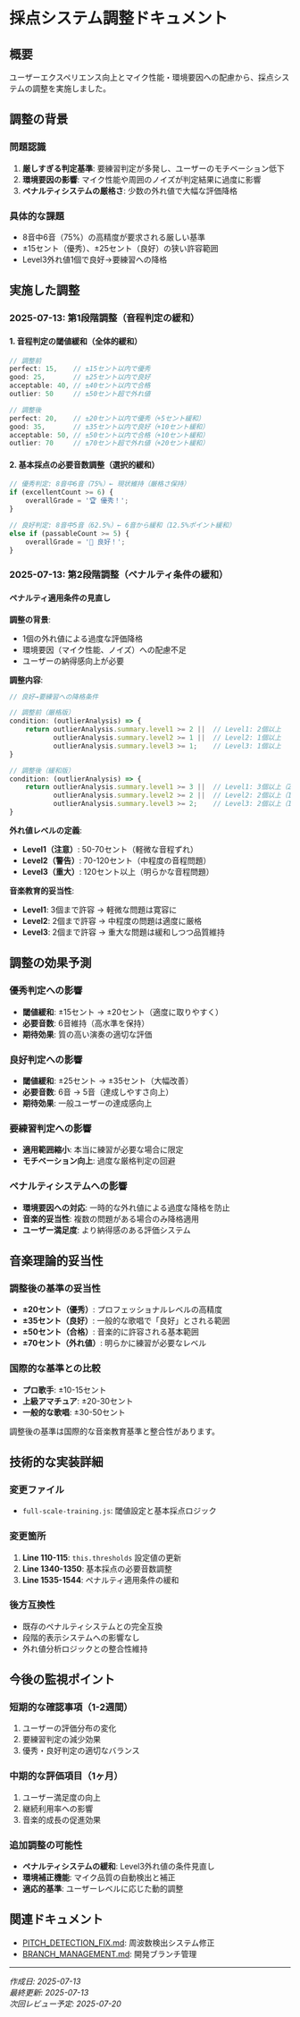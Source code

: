 # 採点システム調整ドキュメント

## 概要
ユーザーエクスペリエンス向上とマイク性能・環境要因への配慮から、採点システムの調整を実施しました。

## 調整の背景

### 問題認識
1. **厳しすぎる判定基準**: 要練習判定が多発し、ユーザーのモチベーション低下
2. **環境要因の影響**: マイク性能や周囲のノイズが判定結果に過度に影響
3. **ペナルティシステムの厳格さ**: 少数の外れ値で大幅な評価降格

### 具体的な課題
- 8音中6音（75%）の高精度が要求される厳しい基準
- ±15セント（優秀）、±25セント（良好）の狭い許容範囲
- Level3外れ値1個で良好→要練習への降格

## 実施した調整

### 2025-07-13: 第1段階調整（音程判定の緩和）

#### 1. 音程判定の閾値緩和（全体的緩和）
```javascript
// 調整前
perfect: 15,    // ±15セント以内で優秀
good: 25,       // ±25セント以内で良好
acceptable: 40, // ±40セント以内で合格
outlier: 50     // ±50セント超で外れ値

// 調整後
perfect: 20,    // ±20セント以内で優秀（+5セント緩和）
good: 35,       // ±35セント以内で良好（+10セント緩和）
acceptable: 50, // ±50セント以内で合格（+10セント緩和）
outlier: 70     // ±70セント超で外れ値（+20セント緩和）
```

#### 2. 基本採点の必要音数調整（選択的緩和）
```javascript
// 優秀判定: 8音中6音（75%）← 現状維持（厳格さ保持）
if (excellentCount >= 6) {
    overallGrade = '🏆 優秀！';
}

// 良好判定: 8音中5音（62.5%）← 6音から緩和（12.5%ポイント緩和）
else if (passableCount >= 5) {
    overallGrade = '🎉 良好！';
}
```

### 2025-07-13: 第2段階調整（ペナルティ条件の緩和）

#### ペナルティ適用条件の見直し

**調整の背景**:
- 1個の外れ値による過度な評価降格
- 環境要因（マイク性能、ノイズ）への配慮不足
- ユーザーの納得感向上が必要

**調整内容**:
```javascript
// 良好→要練習への降格条件

// 調整前（厳格版）
condition: (outlierAnalysis) => {
    return outlierAnalysis.summary.level1 >= 2 ||  // Level1: 2個以上
           outlierAnalysis.summary.level2 >= 1 ||  // Level2: 1個以上  
           outlierAnalysis.summary.level3 >= 1;    // Level3: 1個以上
}

// 調整後（緩和版）
condition: (outlierAnalysis) => {
    return outlierAnalysis.summary.level1 >= 3 ||  // Level1: 3個以上（2→3に緩和）
           outlierAnalysis.summary.level2 >= 2 ||  // Level2: 2個以上（1→2に緩和）
           outlierAnalysis.summary.level3 >= 2;    // Level3: 2個以上（1→2に緩和）
}
```

**外れ値レベルの定義**:
- **Level1（注意）**: 50-70セント（軽微な音程ずれ）
- **Level2（警告）**: 70-120セント（中程度の音程問題）
- **Level3（重大）**: 120セント以上（明らかな音程問題）

**音楽教育的妥当性**:
- **Level1**: 3個まで許容 → 軽微な問題は寛容に
- **Level2**: 2個まで許容 → 中程度の問題は適度に厳格
- **Level3**: 2個まで許容 → 重大な問題は緩和しつつ品質維持

## 調整の効果予測

### 優秀判定への影響
- **閾値緩和**: ±15セント → ±20セント（適度に取りやすく）
- **必要音数**: 6音維持（高水準を保持）
- **期待効果**: 質の高い演奏の適切な評価

### 良好判定への影響
- **閾値緩和**: ±25セント → ±35セント（大幅改善）
- **必要音数**: 6音 → 5音（達成しやすさ向上）
- **期待効果**: 一般ユーザーの達成感向上

### 要練習判定への影響
- **適用範囲縮小**: 本当に練習が必要な場合に限定
- **モチベーション向上**: 過度な厳格判定の回避

### ペナルティシステムへの影響
- **環境要因への対応**: 一時的な外れ値による過度な降格を防止
- **音楽的妥当性**: 複数の問題がある場合のみ降格適用
- **ユーザー満足度**: より納得感のある評価システム

## 音楽理論的妥当性

### 調整後の基準の妥当性
- **±20セント（優秀）**: プロフェッショナルレベルの高精度
- **±35セント（良好）**: 一般的な歌唱で「良好」とされる範囲
- **±50セント（合格）**: 音楽的に許容される基本範囲
- **±70セント（外れ値）**: 明らかに練習が必要なレベル

### 国際的な基準との比較
- **プロ歌手**: ±10-15セント
- **上級アマチュア**: ±20-30セント
- **一般的な歌唱**: ±30-50セント

調整後の基準は国際的な音楽教育基準と整合性があります。

## 技術的な実装詳細

### 変更ファイル
- `full-scale-training.js`: 閾値設定と基本採点ロジック

### 変更箇所
1. **Line 110-115**: `this.thresholds` 設定値の更新
2. **Line 1340-1350**: 基本採点の必要音数調整  
3. **Line 1535-1544**: ペナルティ適用条件の緩和

### 後方互換性
- 既存のペナルティシステムとの完全互換
- 段階的表示システムへの影響なし
- 外れ値分析ロジックとの整合性維持

## 今後の監視ポイント

### 短期的な確認事項（1-2週間）
1. ユーザーの評価分布の変化
2. 要練習判定の減少効果
3. 優秀・良好判定の適切なバランス

### 中期的な評価項目（1ヶ月）
1. ユーザー満足度の向上
2. 継続利用率への影響
3. 音楽的成長の促進効果

### 追加調整の可能性
- **ペナルティシステムの緩和**: Level3外れ値の条件見直し
- **環境補正機能**: マイク品質の自動検出と補正
- **適応的基準**: ユーザーレベルに応じた動的調整

## 関連ドキュメント
- [PITCH_DETECTION_FIX.md](./PITCH_DETECTION_FIX.md): 周波数検出システム修正
- [BRANCH_MANAGEMENT.md](./BRANCH_MANAGEMENT.md): 開発ブランチ管理

---
*作成日: 2025-07-13*  
*最終更新: 2025-07-13*  
*次回レビュー予定: 2025-07-20*
